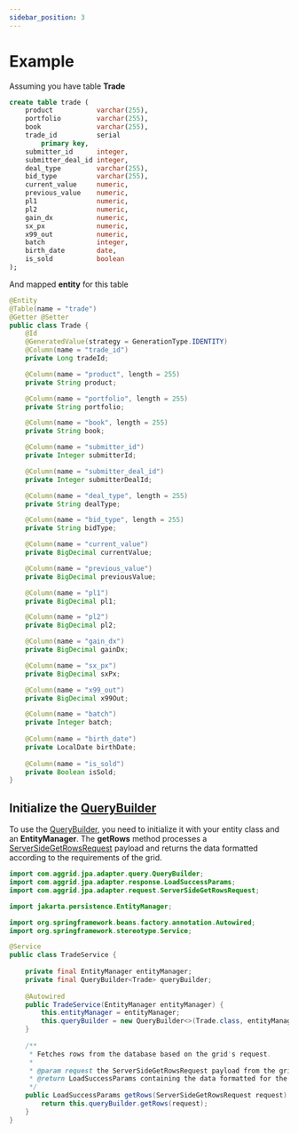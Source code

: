 ```yaml
---
sidebar_position: 3
---
```


# Example

Assuming you have table **Trade**
```sql title="trade table"
create table trade (
    product           varchar(255),
    portfolio         varchar(255),
    book              varchar(255),
    trade_id          serial
        primary key,
    submitter_id      integer,
    submitter_deal_id integer,
    deal_type         varchar(255),
    bid_type          varchar(255),
    current_value     numeric,
    previous_value    numeric,
    pl1               numeric,
    pl2               numeric,
    gain_dx           numeric,
    sx_px             numeric,
    x99_out           numeric,
    batch             integer,
    birth_date        date,
    is_sold           boolean
);
```

And mapped **entity** for this table

```java title="Trade entity"
@Entity
@Table(name = "trade")
@Getter @Setter
public class Trade {
    @Id
    @GeneratedValue(strategy = GenerationType.IDENTITY)
    @Column(name = "trade_id")
    private Long tradeId;

    @Column(name = "product", length = 255)
    private String product;

    @Column(name = "portfolio", length = 255)
    private String portfolio;

    @Column(name = "book", length = 255)
    private String book;

    @Column(name = "submitter_id")
    private Integer submitterId;

    @Column(name = "submitter_deal_id")
    private Integer submitterDealId;

    @Column(name = "deal_type", length = 255)
    private String dealType;

    @Column(name = "bid_type", length = 255)
    private String bidType;

    @Column(name = "current_value")
    private BigDecimal currentValue;

    @Column(name = "previous_value")
    private BigDecimal previousValue;

    @Column(name = "pl1")
    private BigDecimal pl1;

    @Column(name = "pl2")
    private BigDecimal pl2;

    @Column(name = "gain_dx")
    private BigDecimal gainDx;

    @Column(name = "sx_px")
    private BigDecimal sxPx;

    @Column(name = "x99_out")
    private BigDecimal x99Out;

    @Column(name = "batch")
    private Integer batch;
    
    @Column(name = "birth_date")
    private LocalDate birthDate;
    
    @Column(name = "is_sold")
    private Boolean isSold;
}
```

## Initialize the [QueryBuilder](https://github.com/smolcan/ag-grid-jpa-adapter/blob/main/src/main/java/com/aggrid/jpa/adapter/query/QueryBuilder.java)
To use the [QueryBuilder](https://github.com/smolcan/ag-grid-jpa-adapter/blob/main/src/main/java/com/aggrid/jpa/adapter/query/QueryBuilder.java), 
you need to initialize it with your entity class and an **EntityManager**. 
The **getRows** method processes a [ServerSideGetRowsRequest](https://github.com/smolcan/ag-grid-jpa-adapter/blob/main/src/main/java/com/aggrid/jpa/adapter/request/ServerSideGetRowsRequest.java) payload 
and returns the data formatted according to the requirements of the grid.


```java title="Example in Spring Boot app"
import com.aggrid.jpa.adapter.query.QueryBuilder;
import com.aggrid.jpa.adapter.response.LoadSuccessParams;
import com.aggrid.jpa.adapter.request.ServerSideGetRowsRequest;

import jakarta.persistence.EntityManager;

import org.springframework.beans.factory.annotation.Autowired;
import org.springframework.stereotype.Service;

@Service
public class TradeService {
    
    private final EntityManager entityManager;
    private final QueryBuilder<Trade> queryBuilder;
    
    @Autowired
    public TradeService(EntityManager entityManager) {
        this.entityManager = entityManager;
        this.queryBuilder = new QueryBuilder<>(Trade.class, entityManager);
    }
    
    /**
     * Fetches rows from the database based on the grid's request.
     *
     * @param request the ServerSideGetRowsRequest payload from the grid.
     * @return LoadSuccessParams containing the data formatted for the grid.
     */
    public LoadSuccessParams getRows(ServerSideGetRowsRequest request) {
        return this.queryBuilder.getRows(request);
    }
}
```
